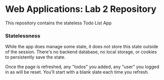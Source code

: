 # Web Applications: Lab 2 Repository

This repository contains the stateless Todo List App


### Statelessness

While the app does manage some state, it does not store this state outside of the session. There's no backend database, no local storage, or cookies to persistently save the state.

Once the page is refreshed, any "todos" you added, any "user" you logged in as will be reset. You'll start with a blank slate each time you refresh.